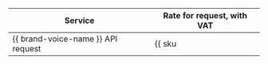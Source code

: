 Service | Rate for request, with VAT
----- | -----
{{ brand-voice-name }} API request | {{ sku|RUB|ai.speech.tts.dialogue_platform|string }}
